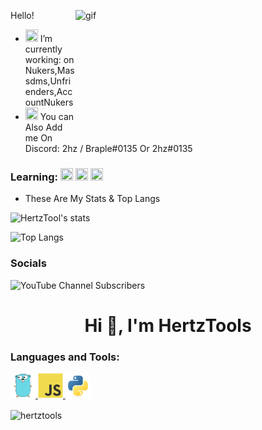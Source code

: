 <p><img align="right" alt="gif" src="https://cdn.discordapp.com/attachments/820743089475682355/829622353897979934/68747470733a2f2f6d656469612e646973636f72646170702e6e65742f6174746163686d656e74732f383133333431363632.gif" width="400" height="200" /></p>
Hello!

- <img height="20" width="20" src="https://unpkg.com/simple-icons@v4/icons/atom.svg" /> I’m currently working: on Nukers,Massdms,Unfrienders,AccountNukers
- <img height="20" width="20" src="https://unpkg.com/simple-icons@v4/icons/discord.svg" /> You can Also Add me On Discord: 2hz / Braple#0135 Or 2hz#0135
### Learning: <img height="20" width="20" src="https://unpkg.com/simple-icons@v4/icons/python.svg" /> <img height="20" width="20" src="https://unpkg.com/simple-icons@v4/icons/javascript.svg" /> <img height="20" width="20" src="https://unpkg.com/simple-icons@v4/icons/go.svg" />

- These Are My Stats & Top Langs

![HertzTool's stats](https://github-readme-stats.vercel.app/api?username=HertzTools&count_private=true&show_icons=true&theme=radical)

![Top Langs](https://github-readme-stats.vercel.app/api/top-langs/?username=HertzTools&show_icons=true&theme=radical)


### Socials

![YouTube Channel Subscribers](https://img.shields.io/youtube/channel/subscribers/UCP0weSZE_7NDjIJUNml2FTg?label=Youtube&style=social)


<h1 align="center">Hi 👋, I'm HertzTools</h1>

<h3 align="left">Languages and Tools:</h3>
<p align="left"> <a href="https://golang.org" target="_blank"> <img src="https://raw.githubusercontent.com/devicons/devicon/master/icons/go/go-original.svg" alt="go" width="40" height="40"/> </a> <a href="https://developer.mozilla.org/en-US/docs/Web/JavaScript" target="_blank"> <img src="https://raw.githubusercontent.com/devicons/devicon/master/icons/javascript/javascript-original.svg" alt="javascript" width="40" height="40"/> </a> <a href="https://www.python.org" target="_blank"> <img src="https://raw.githubusercontent.com/devicons/devicon/master/icons/python/python-original.svg" alt="python" width="40" height="40"/> </a> </p>

<p><img align="center" src="https://github-readme-stats.vercel.app/api/top-langs?username=hertztools&show_icons=true&locale=en&layout=compact" alt="hertztools" /></p>
